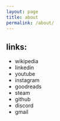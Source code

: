 ```yaml
---
layout: page
title: about
permalink: /about/
---
```


## links:
- wikipedia
- linkedin
- youtube
- instagram
- goodreads
- steam
- github
- discord
- gmail
